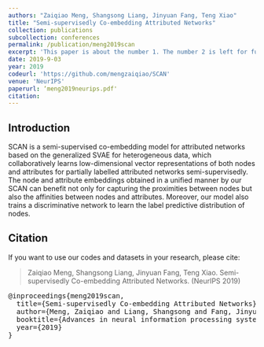 ```yaml
---
authors: "Zaiqiao Meng, Shangsong Liang, Jinyuan Fang, Teng Xiao"
title: "Semi-supervisedly Co-embedding Attributed Networks"
collection: publications
subcollection: conferences
permalink: /publication/meng2019scan
excerpt: 'This paper is about the number 1. The number 2 is left for future work.'
date: 2019-9-03
year: 2019
codeurl: 'https://github.com/mengzaiqiao/SCAN'
venue: 'NeurIPS'
paperurl: ‘meng2019neurips.pdf'
citation:
---
```


## Introduction

SCAN is a semi-supervised co-embedding model for attributed networks based on the generalized SVAE for heterogeneous data, which collaboratively learns low-dimensional vector representations of both nodes and attributes for partially labelled attributed networks semi-supervisedly. The node and attribute embeddings obtained in a unified manner by our SCAN can benefit not only for capturing the proximities between nodes but also the affinities between nodes and attributes. Moreover, our model also trains a discriminative network to learn the label predictive distribution of nodes.


## Citation

If you want to use our codes and datasets in your research, please cite:
>Zaiqiao Meng, Shangsong Liang, Jinyuan Fang, Teng Xiao. Semi-supervisedly Co-embedding Attributed Networks. (NeurIPS 2019)

<pre>
@inproceedings{meng2019scan,
  title={Semi-supervisedly Co-embedding Attributed Networks},
  author={Meng, Zaiqiao and Liang, Shangsong and Fang, Jinyuan and Xiao, Teng},
  booktitle={Advances in neural information processing systems},
  year={2019}
}
</pre>